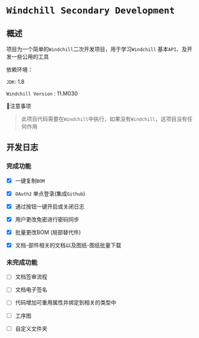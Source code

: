 # `Windchill Secondary Development`



## 概述
项目为一个简单的`Windchill`二次开发项目，用于学习`Windchill` 基本`API`、及开发一些公用的工具

依赖环境：

`JDK`: 1.8

`Windchill Version` :  11.M030

:red_circle:注意事项

> 此项目代码需要在`Windchill`中执行，如果没有`Windchill`，这项目没有任何作用

## 开发日志

### 完成功能

- [x] 一键复制`BOM`
- [x] `OAuth2` 单点登录(集成`Github`)
- [x] 通过按钮一键开启或关闭日志
- [x] 用户更改免密进行密码同步
- [x] 批量更改BOM (局部替代件)
- [x] 文档-部件相关的文档以及图纸-图纸批量下载


### 未完成功能

- [ ] 文档签审流程
- [ ] 文档电子签名
- [ ] 代码增加可重用属性并绑定到相关的类型中
- [ ] 工序图
- [ ] 自定义文件夹










